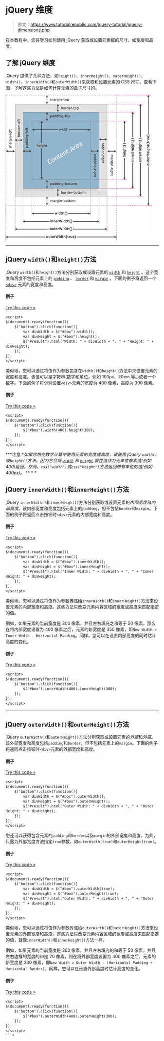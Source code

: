 # jQuery 维度

> 原文：<https://www.tutorialrepublic.com/jquery-tutorial/jquery-dimensions.php>

在本教程中，您将学习如何使用 jQuery 获取或设置元素框的尺寸，如宽度和高度。

## 了解 jQuery 维度

jQuery 提供了几种方法，如`height()`、`innerHeight()`、`outerHeight()`、`width()`、`innerWidth()`和`outerWidth()`来获取和设置元素的 CSS 尺寸。查看下图，了解这些方法是如何计算元素的盒子尺寸的。

![jQuery Dimensions](img/9f39106ab17e99321b820c6fc39b2d76.png)

* * *

## jQuery `width()`和`height()`方法

jQuery `width()`和`height()`方法分别获取或设置元素的 [`width`](../css-reference/css-width-property.php) 和 [`height`](../css-reference/css-height-property.php) 。这个宽度和高度不包括元素上的 [`padding`](../css-reference/css-padding-property.php) 、 [`border`](../css-reference/css-border-property.php) 和 [`margin`](../css-reference/css-margin-property.php) 。下面的例子将返回一个 [`<div>`](../html-reference/html-div-tag.php) 元素的宽度和高度。

#### 例子

[Try this code »](../codelab.php?topic=jquery&file=get-width-and-height-of-an-element "Try this code using online Editor")

```
<script>
$(document).ready(function(){
    $("button").click(function(){
        var divWidth = $("#box").width();
        var divHeight = $("#box").height();
        $("#result").html("Width: " + divWidth + ", " + "Height: " + divHeight);
    });
});
</script>
```

类似地，您可以通过将值作为参数包含在`width()`和`height()`方法中来设置元素的宽度和高度。该值可以是字符串(数字和单位，例如 100px、20em 等。)或者一个数字。下面的例子将分别设置`<div>`元素的宽度为 400 像素，高度为 300 像素。

#### 例子

[Try this code »](../codelab.php?topic=jquery&file=set-width-and-height-of-an-element "Try this code using online Editor")

```
<script>
$(document).ready(function(){
    $("button").click(function(){
        $("#box").width(400).height(300);
    });
});
</script>
```

 ***注意:**如果您想在数学计算中使用元素的宽度或高度，请使用 jQuery `width()`或`height()`方法，因为它会将 [`width`](../css-reference/css-width-property.php) 和 [`height`](../css-reference/css-height-property.php) 属性值作为无单位像素值(例如 400)返回。然而，`css("width")`或`css("height")`方法返回带有单位的值(例如 400px)。*  ** * *

## jQuery `innerWidth()`和`innerHeight()`方法

jQuery `innerWidth()`和`innerHeight()`方法分别获取或设置元素的*内部宽度*和*内部高度*。该内部宽度和高度包括元素上的`padding`，但不包括`border`和`margin`。下面的例子将返回点击按钮时`<div>`元素的内部宽度和高度。

#### 例子

[Try this code »](../codelab.php?topic=jquery&file=get-inner-width-and-height-of-an-element "Try this code using online Editor")

```
<script>
$(document).ready(function(){
    $("button").click(function(){
        var divWidth = $("#box").innerWidth();
        var divHeight = $("#box").innerHeight();
        $("#result").html("Inner Width: " + divWidth + ", " + "Inner Height: " + divHeight);
    });
});
</script>
```

类似地，您可以通过将值作为参数传递给`innerWidth()`和`innerHeight()`方法来设置元素的内部宽度和高度。这些方法只改变元素内容区域的宽度或高度来匹配指定的值。

例如，如果元素的当前宽度是 300 像素，并且左右填充之和等于 50 像素，那么在将内部宽度设置为 400 像素之后，元素的新宽度是 350 像素，即`New Width = Inner Width - Horizontal Padding`。同样，您可以在设置内部高度的同时估计高度的变化。

#### 例子

[Try this code »](../codelab.php?topic=jquery&file=set-inner-width-and-height-of-an-element "Try this code using online Editor")

```
<script>
$(document).ready(function(){
    $("button").click(function(){
        $("#box").innerWidth(400).innerHeight(300);
    });
});
</script>
```

* * *

## jQuery `outerWidth()`和`outerHeight()`方法

jQuery `outerWidth()`和`outerHeight()`方法分别获取或设置元素的*外宽*和*外高*。该外部宽度和高度包括`padding`和`border`，但不包括元素上的`margin`。下面的例子将返回点击按钮时`<div>`元素的外部宽度和高度。

#### 例子

[Try this code »](../codelab.php?topic=jquery&file=get-outer-width-and-height-of-an-element "Try this code using online Editor")

```
<script>
$(document).ready(function(){
    $("button").click(function(){
        var divWidth = $("#box").outerWidth();
        var divHeight = $("#box").outerHeight();
        $("#result").html("Outer Width: " + divWidth + ", " + "Outer Height: " + divHeight);
    });
});
</script>
```

您还可以获得包含元素的`padding`和`border`以及`margin`的外部宽度和高度。为此，只需为外部宽度方法指定`true`参数，如`outerWidth(true)`和`outerHeight(true)`。

#### 例子

[Try this code »](../codelab.php?topic=jquery&file=get-outer-width-and-height-of-an-element-including-margin "Try this code using online Editor")

```
<script>
$(document).ready(function(){
    $("button").click(function(){
        var divWidth = $("#box").outerWidth(true);
        var divHeight = $("#box").outerHeight(true);
        $("#result").html("Outer Width: " + divWidth + ", " + "Outer Height: " + divHeight);
    });
});
</script>
```

类似地，您可以通过将值作为参数传递给`outerWidth()`和`outerHeight()`方法来设置元素的外部宽度和高度。这些方法只改变元素内容区域的宽度或高度来匹配指定的值，就像`innerWidth()`和`innerHeight()`方法一样。

例如，如果元素的当前宽度是 300 像素，并且左右填充的和等于 50 像素，并且左右边框的宽度的和是 20 像素，则在将外部宽度设置为 400 像素之后，元素的新宽度是 330 像素，即`New Width = Outer Width - (Horizontal Padding + Horizontal Border)`。同样，您可以在设置外部高度时估计高度的变化。

#### 例子

[Try this code »](../codelab.php?topic=jquery&file=set-outer-width-and-height-of-an-element "Try this code using online Editor")

```
<script>
$(document).ready(function(){
    $("button").click(function(){
        $("#box").outerWidth(400).outerHeight(300);
    });
});
</script>
```*